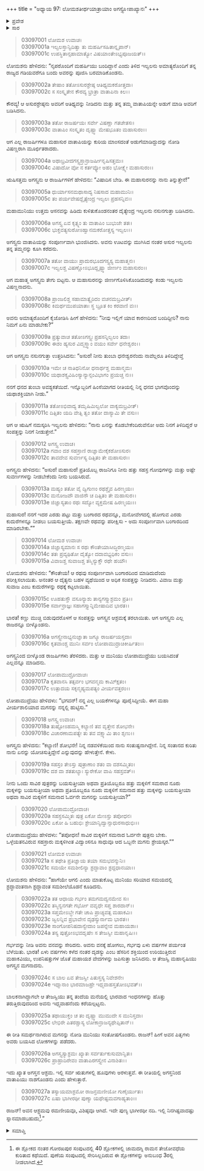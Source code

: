 +++
title = "ಅಧ್ಯಾಯ 97: ಲೋಮಶತೀರ್ಥಯಾತ್ರಾಯಾಂ ಅಗಸ್ತ್ಯೋಪಾಖ್ಯಾನಃ"
+++

<details><summary>ಪ್ರವೇಶ</summary>


।।   ಓಂ ಓಂ ನಮೋ ನಾರಾಯಣಾಯ।।   ಶ್ರೀ ವೇದವ್ಯಾಸಾಯ ನಮಃ ।।

ಶ್ರೀ ಕೃಷ್ಣದ್ವೈಪಾಯನ ವೇದವ್ಯಾಸ ವಿರಚಿತ  

**ಶ್ರೀ ಮಹಾಭಾರತ**

**ಆರಣ್ಯಕ ಪರ್ವ**

**ತೀರ್ಥಯಾತ್ರಾ ಪರ್ವ**

**ಅಧ್ಯಾಯ 97**

</details>


<details><summary>ಸಾರ</summary>

ತಮ್ಮ ವಾತಾಪಿಯನ್ನು ಜೀರ್ಣಿಸಿಕೊಂಡ ಅಗಸ್ತ್ಯನಲ್ಲಿ ಇಲ್ವಲನು ಬಂದ ಕಾರಣವನ್ನು ಕೇಳಿಕೊಳ್ಳುವುದು (1-8). ಅಗಸ್ತ್ಯನು ಇಲ್ವಲನಿಂದ ತನಗೂ ಮತ್ತು ಜೊತೆಯಲ್ಲಿ ಬಂದಿರುವ ರಾಜರಿಗೂ ಧನವನ್ನು ಪಡೆದು ಲೋಪಾಮುದ್ರೆಯಲ್ಲಿಗೆ ಮರಳಿದುದು (9-16). ಅಗಸ್ತ್ಯನಿಗೆ ಲೋಪಾಮುದ್ರೆಯಲ್ಲಿ ದೃಢಸ್ಯು ಎಂಬ ಮಗನ ಜನನ (17-27).

</details>


> 03097001 ಲೋಮಶ ಉವಾಚ।  
03097001a ಇಲ್ವಲಸ್ತಾನ್ವಿದಿತ್ವಾ ತು ಮಹರ್ಷಿಸಹಿತಾನ್ನೃಪಾನ್।  
03097001c ಉಪಸ್ಥಿತಾನ್ಸಹಾಮಾತ್ಯೋ ವಿಷಯಾಂತೇಽಭ್ಯಪೂಜಯತ್।।

ಲೋಮಶನು ಹೇಳಿದನು: “ನೃಪರೊಂದಿಗೆ ಮಹರ್ಷಿಯು ಬಂದಿದ್ದಾನೆ ಎಂದು ತಿಳಿದ ಇಲ್ವಲನು ಅಮಾತ್ಯರೊಂದಿಗೆ ತನ್ನ ರಾಜ್ಯದ ಗಡಿಯವರೆಗೂ ಬಂದು ಅವರನ್ನು ಪೂಜಿಸಿ ಬರಮಾಡಿಕೊಂಡನು.

> 03097002a ತೇಷಾಂ ತತೋಽಸುರಶ್ರೇಷ್ಠ ಆತಿಥ್ಯಮಕರೋತ್ತದಾ।  
03097002c ಸ ಸಂಸ್ಕೃತೇನ ಕೌರವ್ಯ ಭ್ರಾತ್ರಾ ವಾತಾಪಿನಾ ಕಿಲ।।

ಕೌರವ್ಯ! ಆ ಅಸುರಶ್ರೇಷ್ಠನು ಅವರಿಗೆ ಆತಿಥ್ಯವನ್ನು ನೀಡಿದನು ಮತ್ತು ತನ್ನ ತಮ್ಮ ವಾತಾಪಿಯನ್ನೇ ಅಡುಗೆ ಮಾಡಿ ಅವರಿಗೆ ಬಡಿಸಿದನು.

> 03097003a ತತೋ ರಾಜರ್ಷಯಃ ಸರ್ವೇ ವಿಷಣ್ಣಾ ಗತಚೇತಸಃ।   
03097003c ವಾತಾಪಿಂ ಸಂಸ್ಕೃತಂ ದೃಷ್ಟ್ವಾ ಮೇಷಭೂತಂ ಮಹಾಸುರಂ।।

ಆಗ ಎಲ್ಲ ರಾಜರ್ಷಿಗಳೂ ಮಹಾಸುರ ವಾತಾಪಿಯನ್ನು ಕುರಿಯ ಮಾಂಸದಂತೆ ಅಡುಗೆಮಾಡಿದ್ದುದನ್ನು ನೋಡಿ ವಿಷಣ್ಣರಾಗಿ ಮೂರ್ಛಿತರಾದರು.

> 03097004a ಅಥಾಬ್ರವೀದಗಸ್ತ್ಯಸ್ತಾನ್ರಾಜರ್ಷೀನೃಷಿಸತ್ತಮಃ।  
03097004c ವಿಷಾದೋ ವೋ ನ ಕರ್ತವ್ಯೋ ಅಹಂ ಭೋಕ್ಷ್ಯೇ ಮಹಾಸುರಂ।।

ಋಷಿಸತ್ತಮ ಅಗಸ್ತ್ಯನು ಆ ರಾಜರ್ಷಿಗಳಿಗೆ ಹೇಳಿದನು: “ವಿಷಾದಿಸ ಬೇಡಿ. ಈ ಮಹಾಸುರನನ್ನು ನಾನು ತಿನ್ನುತ್ತೇನೆ!”

> 03097005a ಧುರ್ಯಾಸನಮಥಾಸಾದ್ಯ ನಿಷಸಾದ ಮಹಾಮುನಿಃ।  
03097005c ತಂ ಪರ್ಯವೇಷದ್ದೈತ್ಯೇಂದ್ರ ಇಲ್ವಲಃ ಪ್ರಹಸನ್ನಿವ।।

ಮಹಾಮುನಿಯು ಉತ್ತಮ ಆಸನವನ್ನು ಹಿಡಿದು ಕುಳಿತುಕೊಂಡನಂತರ ದೈತ್ಯೇಂದ್ರ ಇಲ್ವಲನು ನಸುನಗುತ್ತಾ ಬಡಿಸಿದನು.

> 03097006a ಅಗಸ್ತ್ಯ ಏವ ಕೃತ್ಸ್ನಂ ತು ವಾತಾಪಿಂ ಬುಭುಜೇ ತತಃ।  
03097006c ಭುಕ್ತವತ್ಯಸುರೋಽಹ್ವಾನಮಕರೋತ್ತಸ್ಯ ಇಲ್ವಲಃ।।

ಅಗಸ್ತ್ಯನು ವಾತಾಪಿಯನ್ನು ಸಂಪೂರ್ಣವಾಗಿ ಭುಂಜಿಸಿದನು. ಅವನು ಊಟವನ್ನು ಮುಗಿಸಿದ ನಂತರ ಅಸುರ ಇಲ್ವಲನು ತನ್ನ ತಮ್ಮನನ್ನು ಕೂಗಿ ಕರೆದನು.

> 03097007a ತತೋ ವಾಯುಃ ಪ್ರಾದುರಭೂದಗಸ್ತ್ಯಸ್ಯ ಮಹಾತ್ಮನಃ।  
03097007c ಇಲ್ವಲಶ್ಚ ವಿಷಣ್ಣೋಽಭೂದ್ದೃಷ್ಟ್ವಾ ಜೀರ್ಣಂ ಮಹಾಸುರಂ।।

ಆಗ ಮಹಾತ್ಮ ಅಗಸ್ತ್ಯನು ತೇಗು ಬಿಟ್ಟನು. ಆ ಮಹಾಸುರನನ್ನು ಜೀರ್ಣಗೊಳಿಸಿಕೊಂಡಿದುದನ್ನು ಕಂಡು ಇಲ್ವಲನು ವಿಷಣ್ಣನಾದನು.

> 03097008a ಪ್ರಾಂಜಲಿಶ್ಚ ಸಹಾಮಾತ್ಯೈರಿದಂ ವಚನಮಬ್ರವೀತ್।  
03097008c ಕಿಮರ್ಥಮುಪಯಾತಾಃ ಸ್ಥ ಬ್ರೂತ ಕಿಂ ಕರವಾಣಿ ವಃ।।

ಅವನು ಅಮಾತ್ಯರೊಂದಿಗೆ ಕೈಜೋಡಿಸಿ ಹೀಗೆ ಹೇಳಿದನು: “ನೀವು ಇಲ್ಲಿಗೆ ಯಾವ ಕಾರಣದಿಂದ ಬಂದಿದ್ದೀರಿ? ನಾನು ನಿಮಗೆ ಏನು ಮಾಡಬೇಕು?”

> 03097009a ಪ್ರತ್ಯುವಾಚ ತತೋಽಗಸ್ತ್ಯಃ ಪ್ರಹಸನ್ನಿಲ್ವಲಂ ತದಾ।  
03097009c ಈಶಂ ಹ್ಯಸುರ ವಿದ್ಮಸ್ತ್ವಾಂ ವಯಂ ಸರ್ವೇ ಧನೇಶ್ವರಂ।।

ಆಗ ಅಗಸ್ತ್ಯನು ನಸುನಗುತ್ತಾ ಉತ್ತರಿಸಿದನು: “ಅಸುರ! ನೀನು ತುಂಬಾ ಧನೇಶ್ವರನೆಂದು ನಾವೆಲ್ಲರೂ ತಿಳಿದಿದ್ದೇವ್ತೆ

> 03097010a ಇಮೇ ಚ ನಾತಿಧನಿನೋ ಧನಾರ್ಥಶ್ಚ ಮಹಾನ್ಮಮ।  
03097010c ಯಥಾಶಕ್ತ್ಯವಿಹಿಂಸ್ಯಾನ್ಯಾನ್ಸಂವಿಭಾಗಂ ಪ್ರಯಚ್ಚ ನಃ।।

ನನಗೆ ಧನದ ತುಂಬಾ ಅವಶ್ಯಕತೆಯಿದೆ. ಇನ್ನೊಬ್ಬರಿಗೆ ಹಿಂಸೆಯಾಗದ ರೀತಿಯಲ್ಲಿ ನಿನ್ನ ಧನದ ಭಾಗವೊಂದನ್ನು ಯಥಾಶಕ್ತಿಯಾಗಿ ನೀಡು.”

> 03097011a ತತೋಽಭಿವಾದ್ಯ ತಮೃಷಿಮಿಲ್ವಲೋ ವಾಕ್ಯಮಬ್ರವೀತ್।  
03097011c ದಿತ್ಸಿತಂ ಯದಿ ವೇತ್ಸಿ ತ್ವಂ ತತೋ ದಾಸ್ಯಾಮಿ ತೇ ವಸು।।

ಆಗ ಆ ಋಷಿಗೆ ನಮಸ್ಕರಿಸಿ ಇಲ್ವಲನು ಹೇಳಿದನು: “ನಾನು ಏನನ್ನು ಕೊಡಬೇಕೆಂದಿರುವೆನೋ ಅದು ನಿನಗೆ ತಿಳಿದಿದ್ದರೆ ಆ ಸಂಪತ್ತನ್ನು ನಿನಗೆ ನೀಡುತ್ತೇನೆ.”

> 03097012 ಅಗಸ್ತ್ಯ ಉವಾಚ।  
03097012a ಗವಾಂ ದಶ ಸಹಸ್ರಾಣಿ ರಾಜ್ಞಾಮೇಕೈಕಶೋಽಸುರ।  
03097012c ತಾವದೇವ ಸುವರ್ಣಸ್ಯ ದಿತ್ಸಿತಂ ತೇ ಮಹಾಸುರ।।

ಅಗಸ್ತ್ಯನು ಹೇಳಿದನು: “ಅಸುರ! ಮಹಾಸುರ! ಪ್ರತಿಯೊಬ್ಬ ರಾಜನಿಗೂ ನೀನು ಹತ್ತು ಸಹಸ್ರ ಗೋವುಗಳನ್ನು ಮತ್ತು ಅಷ್ಟೇ ಸುವರ್ಣಗಳನ್ನು ನೀಡಬೇಕೆಂದು ನೀನು ಬಯಸಿರುವೆ.

> 03097013a ಮಹ್ಯಂ ತತೋ ವೈ ದ್ವಿಗುಣಂ ರಥಶ್ಚೈವ ಹಿರಣ್ಮಯಃ।  
03097013c ಮನೋಜವೌ ವಾಜಿನೌ ಚ ದಿತ್ಸಿತಂ ತೇ ಮಹಾಸುರ।।  
03097013e ಜಿಜ್ಞಾಸ್ಯತಾಂ ರಥಃ ಸದ್ಯೋ ವ್ಯಕ್ತಮೇಷ ಹಿರಣ್ಮಯಃ।।

ಮಹಾಸುರ! ನನಗೆ ಇದರ ಎರಡು ಪಟ್ಟು ಮತ್ತು ಬಂಗಾರದ ರಥವನ್ನೂ, ಮನೋವೇಗದಲ್ಲಿ ಹೋಗುವ ಎರಡು ಕುದುರೆಗಳನ್ನೂ  ನೀಡಲು ಬಯಸುತ್ತೀಯೆ. ತಕ್ಷಣವೇ ರಥವನ್ನು ಪರೀಕ್ಷಿಸು - ಅದು ಸಂಪೂರ್ಣವಾಗಿ ಬಂಗಾರದಿಂದ ಮಾಡಿರಬೇಕು.””

> 03097014 ಲೋಮಶ ಉವಾಚ।  
03097014a ಜಿಜ್ಞಾಸ್ಯಮಾನಃ ಸ ರಥಃ ಕೌಂತೇಯಾಸೀದ್ಧಿರಣ್ಮಯಃ।   
03097014c ತತಃ ಪ್ರವ್ಯಥಿತೋ ದೈತ್ಯೋ ದದಾವಭ್ಯಧಿಕಂ ವಸು।।  
03097015a ವಿವಾಜಶ್ಚ ಸುವಾಜಶ್ಚ ತಸ್ಮಿನ್ಯುಕ್ತೌ ರಥೇ ಹಯೌ।

ಲೋಮಶನು ಹೇಳಿದನು: “ಕೌಂತೇಯ! ಆ ರಥವು ಸಂಪೂರ್ಣವಾಗಿ ಬಂಗಾರದಿಂದ ಮಾಡಿದುದೆಂದು ಪರೀಕ್ಷಿಸಲಾಯಿತು. ಅನಂತರ ಆ ದೈತ್ಯನು ಬಹಳ ವ್ಯಥೆಯಿಂದ ಆ ಅಧಿಕ ಸಂಪತ್ತನ್ನು ನೀಡಿದನು. ವಿವಾಜ ಮತ್ತು ಸುವಾಜ ಎಂಬ ಕುದುರೆಗಳನ್ನು ರಥಕ್ಕೆ ಕಟ್ಟಲಾಯಿತು.

> 03097015c ಊಹತುಸ್ತೌ ವಸೂನ್ಯಾಶು ತಾನ್ಯಗಸ್ತ್ಯಾಶ್ರಮಂ ಪ್ರತಿ।।   
03097015e ಸರ್ವಾನ್ರಾಜ್ಞಃ ಸಹಾಗಸ್ತ್ಯಾನ್ನಿಮೇಷಾದಿವ ಭಾರತ।।

ಭಾರತ! ಕಣ್ಣು ಮುಚ್ಚಿ ಬಿಡುವುದರೊಳಗೆ ಆ ಸಂಪತ್ತನ್ನು ಅಗಸ್ತ್ಯನ ಆಶ್ರಮಕ್ಕೆ ತರಲಾಯಿತು. ಆಗ ಅಗಸ್ತ್ಯನು ಎಲ್ಲ ರಾಜರನ್ನೂ ಬೀಳ್ಕೊಂಡನು.

> 03097016a ಅಗಸ್ತ್ಯೇನಾಭ್ಯನುಜ್ಞಾತಾ ಜಗ್ಮೂ ರಾಜರ್ಷಯಸ್ತದಾ।  
03097016c ಕೃತವಾಂಶ್ಚ ಮುನಿಃ ಸರ್ವಂ ಲೋಪಾಮುದ್ರಾಚಿಕೀರ್ಷಿತಂ।।

ಅಗಸ್ತ್ಯನಿಂದ ಬೀಳ್ಕೊಂಡ ರಾಜರ್ಷಿಗಳು ತೆರಳಿದರು. ಮತ್ತು ಆ ಮುನಿಯು ಲೋಪಾಮುದ್ರೆಯು ಬಯಸಿದಂತೆ ಎಲ್ಲವನ್ನೂ ಮಾಡಿದನು.

> 03097017 ಲೋಪಾಮುದ್ರೋವಾಚ।  
03097017a ಕೃತವಾನಸಿ ತತ್ಸರ್ವಂ ಭಗವನ್ಮಮ ಕಾಮ್ಕ್ಷಿತಂ।   
03097017c ಉತ್ಪಾದಯ ಸಕೃನ್ಮಹ್ಯಮಪತ್ಯಂ ವೀರ್ಯವತ್ತರಂ।।

ಲೋಪಾಮುದ್ರೆಯು ಹೇಳಿದಳು: “ಭಗವನ್! ನನ್ನ ಎಲ್ಲ ಬಯಕೆಗಳನ್ನೂ ಪೂರೈಸಿದ್ದೀಯೆ. ಈಗ ಮಹಾ ವೀರ್ಯಶಾಲಿಯಾದ ಮಗನನ್ನು ನನ್ನಲ್ಲಿ ಹುಟ್ಟಿಸು.”

> 03097018 ಅಗಸ್ತ್ಯ ಉವಾಚ।  
03097018a ತುಷ್ಟೋಽಹಮಸ್ಮಿ ಕಲ್ಯಾಣಿ ತವ ವೃತ್ತೇನ ಶೋಭನೇ।  
03097018c ವಿಚಾರಣಾಮಪತ್ಯೇ ತು ತವ ವಕ್ಷ್ಯಾಮಿ ತಾಂ ಶೃಣು।।

ಅಗಸ್ತ್ಯನು ಹೇಳಿದನು: “ಕಲ್ಯಾಣಿ! ಶೋಭನೇ! ನಿನ್ನ ನಡವಳಿಕೆಯಿಂದ ನಾನು ಸಂತುಷ್ಟನಾಗಿದ್ದೇನೆ. ನಿನ್ನ ಸಂತಾನದ ಕುರಿತು ನಾನು ಏನನ್ನು ಯೋಚಿಸುತ್ತಿದ್ದೇನೆ ಎನ್ನುವುದನ್ನು ಹೇಳುತ್ತೇನೆ. ಕೇಳು.

> 03097019a ಸಹಸ್ರಂ ತೇಽಸ್ತು ಪುತ್ರಾಣಾಂ ಶತಂ ವಾ ದಶಸಮ್ಮಿತಂ।   
03097019c ದಶ ವಾ ಶತತುಲ್ಯಾಃ ಸ್ಯುರೇಕೋ ವಾಪಿ ಸಹಸ್ರವತ್।।

ನೀನು ಒಂದು ಸಾವಿರ ಪುತ್ರರನ್ನು ಬಯಸುತ್ತೀಯಾ ಅಥವಾ ಪ್ರತಿಯೊಬ್ಬರೂ ಹತ್ತು ಮಕ್ಕಳಿಗೆ ಸಮರಾದ ನೂರು ಮಕ್ಕಳನ್ನು ಬಯಸುತ್ತೀಯಾ ಅಥವಾ ಪ್ರತಿಯೊಬ್ಬರೂ ನೂರು ಮಕ್ಕಳಿಗೆ ಸಮನಾದ ಹತ್ತು ಮಕ್ಕಳನ್ನು ಬಯಸುತ್ತೀಯಾ ಅಥವಾ ಸಾವಿರ ಮಕ್ಕಳಿಗೆ ಸಮನಾದ ಓರ್ವನೇ ಮಗನನ್ನು ಬಯಸುತ್ತೀಯಾ?”

> 03097020 ಲೋಪಾಮುದ್ರೋವಾಚ।  
03097020a ಸಹಸ್ರಸಮ್ಮಿತಃ ಪುತ್ರ ಏಕೋ ಮೇಽಸ್ತು ತಪೋಧನ।  
03097020c ಏಕೋ ಹಿ ಬಹುಭಿಃ ಶ್ರೇಯಾನ್ವಿದ್ವಾನ್ಸಾಧುರಸಾಧುಭಿಃ।।

ಲೋಪಾಮುದ್ರೆಯು ಹೇಳಿದಳು: “ತಪೋಧನ! ಸಾವಿರ ಮಕ್ಕಳಿಗೆ ಸಮನಾದ ಓರ್ವನೇ ಪುತ್ರನು ಬೇಕು. ಒಳ್ಳೆಯತನವಿರುವ ಸಹಸ್ರಾರು ಮಕ್ಕಳಿಗಿಂತ ವಿದ್ವಾಂಸನೂ ಸಾಧುವೂ ಆದ ಒಬ್ಬನೇ ಮಗನು ಶ್ರೇಯಸ್ಕರ.””

> 03097021 ಲೋಮಶ ಉವಾಚ।  
03097021a ಸ ತಥೇತಿ ಪ್ರತಿಜ್ಞಾಯ ತಯಾ ಸಮಭವನ್ಮುನಿಃ।  
03097021c ಸಮಯೇ ಸಮಶೀಲಿನ್ಯಾ ಶ್ರದ್ಧಾವಾಂ ಶ್ರದ್ದಧಾನಯಾ।।

ಲೋಮಶನು ಹೇಳಿದನು: “ಹಾಗೆಯೇ ಆಗಲಿ ಎಂದು ಮಾತುಕೊಟ್ಟ ಮುನಿಯು ಸರಿಯಾದ ಸಮಯದಲ್ಲಿ ಶ್ರದ್ಧಾವಂತನಾಗಿ ಶ್ರದ್ಧಾವಂತ ಸಮಶೀಲೆಯೊಡನೆ ಕೂಡಿದನು.

> 03097022a ತತ ಆಧಾಯ ಗರ್ಭಂ ತಮಗಮದ್ವನಮೇವ ಸಃ।  
03097022c ತಸ್ಮಿನ್ವನಗತೇ ಗರ್ಭೋ ವವೃಧೇ ಸಪ್ತ ಶಾರದಾನ್।।  
03097023a ಸಪ್ತಮೇಽಬ್ಧೇ ಗತೇ ಚಾಪಿ ಪ್ರಾಚ್ಯವತ್ಸ ಮಹಾಕವಿಃ।  
03097023c ಜ್ವಲನ್ನಿವ ಪ್ರಭಾವೇನ ದೃಢಸ್ಯುರ್ನಾಮ ಭಾರತ।।  
03097023e ಸಾಂಗೋಪನಿಷದಾನ್ವೇದಾಂ ಜಪನ್ನೇವ ಮಹಾಯಶಾಃ।  
03097024a ತಸ್ಯ ಪುತ್ರೋಽಭವದೃಷೇಃ ಸ ತೇಜಸ್ವೀ ಮಹಾನೃಷಿಃ।।

ಗರ್ಭವನ್ನು ನೀಡಿ ಅವನು ವನವನ್ನು ಸೇರಿದನು. ಅವನು ವನಕ್ಕೆ ಹೋಗಲು, ಗರ್ಭವು ಏಳು ವರ್ಷಗಳ ಪರ್ಯಂತ ಬೆಳೆಯಿತು. ಭಾರತ! ಏಳು ವರ್ಷಗಳು ಕಳೆದ ನಂತರ ದೃಡಸ್ಯು ಎಂಬ ಹೆಸರಿನ ಶಕ್ತಿಯಿಂದ ಉರಿಯುತ್ತಿರುವ ಮಹಾಕವಿಯು, ಉಪನಿಷತ್ತುಗಳ ಜೊತೆ ಮಹಾಯಶ ವೇದಗಳನ್ನು ಜಪಿಸುತ್ತಾ ಜನಿಸಿದನು. ಆ ತೇಜಸ್ವಿ ಮಹಾನೃಷಿಯು ಅಗಸ್ತ್ಯನ ಮಗನಾದನು.

> 03097024c ಸ ಬಾಲ ಏವ ತೇಜಸ್ವೀ ಪಿತುಸ್ತಸ್ಯ ನಿವೇಶನೇ।  
03097024e ಇಧ್ಮಾನಾಂ ಭಾರಮಾಜಹ್ರೇ ಇಧ್ಮವಾಹಸ್ತತೋಽಭವತ್।।

ಬಾಲಕನಾಗಿದ್ದಾಗಲೇ ಆ ತೇಜಸ್ವಿಯು ತನ್ನ ತಂದೆಯ ಮನೆಯಲ್ಲಿ ಭಾರವಾದ ಇಂಧನಗಳನ್ನು ಹೊತ್ತು ತರುತ್ತಿರುವುದರಿಂದ ಅವನು ಇಧ್ಮವಾಹನೆಂದು ಕರೆಯಲ್ಪಟ್ಟನು.

> 03097025a ತಥಾಯುಕ್ತಂ ಚ ತಂ ದೃಷ್ಟ್ವಾ ಮುಮುದೇ ಸ ಮುನಿಸ್ತದಾ।   
03097025c ಲೇಭಿರೇ ಪಿತರಶ್ಚಾಸ್ಯ ಲೋಕಾನ್ರಾಜನ್ಯಥೇಪ್ಸಿತಾನ್।।

ಈ ರೀತಿ ಸಮರ್ಥನಾಗಿರುವ ಮಗನನ್ನು ನೋಡಿ ಮುನಿಯು ಸಂತೋಷಗೊಂಡನು. ರಾಜನ್! ಹೀಗೆ ಅವನ ಪಿತೃಗಳು ಅವರು ಬಯಸಿದ ಲೋಕಗಳನ್ನು ಪಡೆದರು.

> 03097026a ಅಗಸ್ತ್ಯಸ್ಯಾಶ್ರಮಃ ಖ್ಯಾತಃ ಸರ್ವರ್ತುಕುಸುಮಾನ್ವಿತಃ।  
03097026c ಪ್ರಾಹ್ರಾದಿರೇವಂ ವಾತಾಪಿರಗಸ್ತ್ಯೇನ ವಿನಾಶಿತಃ।।

ಇದು ಖ್ಯಾತ ಅಗಸ್ತನ ಆಶ್ರಮ. ಇಲ್ಲಿ ಸರ್ವ ಋತುಗಳಲ್ಲಿ ಹೂವುಗಳು ಅರಳುತ್ತವೆ. ಈ ರೀತಿಯಲ್ಲಿ ಅಗಸ್ತನಿಂದ ವಾತಾಪಿಯು ನಾಶಗೊಂಡನು ಎಂದು ಹೇಳುತ್ತಾರೆ.

> 03097027a ತಸ್ಯಾಯಮಾಶ್ರಮೋ ರಾಜನ್ರಮಣೀಯೋ ಗುಣೈರ್ಯುತಃ।  
03097027c ಏಷಾ ಭಾಗೀರಥೀ ಪುಣ್ಯಾ ಯಥೇಷ್ಟಮವಗಾಹ್ಯತಾಂ।।

ರಾಜನ್! ಅವನ ಆಶ್ರಮವು ರಮಣೀಯವೂ, ವಿಶಿಷ್ಠವೂ ಆಗಿದೆ. ಇದೇ ಪುಣ್ಯ ಭಾಗೀರಥೀ ನದಿ. ಇಲ್ಲಿ ನಿನಗಿಷ್ಟವಾದಷ್ಟು ಸ್ನಾನಮಾಡಬಹುದು[^1].”

<details><summary>ಸಮಾಪ್ತಿ</summary>

ಇತಿ ಶ್ರೀ ಮಹಾಭಾರತೇ ಆರಣ್ಯಕಪರ್ವಣಿ ತೀರ್ಥಯಾತ್ರಾಪರ್ವಣಿ ಲೋಮಶತೀರ್ಥಯಾತ್ರಾಯಾಂ ಅಗಸ್ತ್ಯೋಪಾಖ್ಯಾನೇ ಸಪ್ತನವತಿತಮೋಽಧ್ಯಾಯಃ।  
ಇದು ಮಹಾಭಾರತದ ಆರಣ್ಯಕಪರ್ವದಲ್ಲಿ ತೀರ್ಥಯಾತ್ರಾಪರ್ವದಲ್ಲಿ ಲೋಮಶತೀರ್ಥಯಾತ್ರೆಯಲ್ಲಿ ಅಗಸ್ತ್ಯೋಪಾಖ್ಯಾನದಲ್ಲಿ ತೊಂಭತ್ತೇಳನೆಯ ಅಧ್ಯಾಯವು.

</details>

[^1]: ಈ ಶ್ಲೋಕದ ನಂತರ ಗೋರಖಪುರ ಸಂಪುಟದಲ್ಲಿ 40 ಶ್ಲೋಕಗಳಲ್ಲಿ ಜಾಮದಗ್ನಿ ರಾಮನ ತೇಜೋವಧೆಯ ಕುರಿತಾದ ಕಥೆಯಿದೆ. ಪುಣೆಯ ಸಂಪುಟದಲ್ಲಿ ಸೇರಿಸಿಲ್ಲದಿರುವ ಈ ಶ್ಲೋಕಗಳನ್ನು ಅನುಬಂಧ 3ರಲ್ಲಿ ನೀಡಲಾಗಿದೆ.
